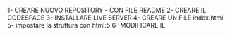 1- CREARE NUOVO REPOSITORY - CON FILE README
2- CREARE IL CODESPACE
3- INSTALLARE LIVE SERVER
4- CREARE UN FILE index.html
5- impostare la struttura con html:5
6- MODIFICARE IL <title> INSERENDO NOME E COGNOME
7- INSERIRE UNA BARRA DI NAVIGAZIONE CON 5 VOCI NEL MENU
8- INSERIRE ALCUNI PARAGRAFI
9- COLLEGARE UN FILE style.css  
10- APLLICARE UN SETTORE PER I PARAGRAFI E MODIFICARE COLORE E ALLINEAMENTO
11- CREARE UNA CLASSE CON PROPRIETA' A SCELTA PER MODIFICARE
    UN PARAGRAFO E SOLA VOCE DEL MENU
12- CREARE UN SELETTORE PER ID PER MODIFICARE UN SOLO PARAGRAFO
 